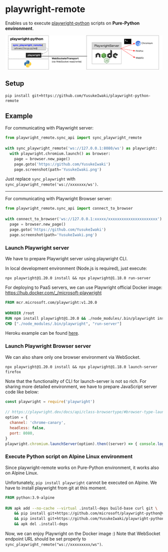 # playwright-remote

Enables us to execute [playwright-python](https://github.com/microsoft/playwright-python) scripts on **Pure-Python environment**.

![image](README/structure.png)

## Setup

```
pip install git+https://github.com/YusukeIwaki/playwright-python-remote
```

## Example

For communicating with Playwright server:

```py
from playwright_remote.sync_api import sync_playwright_remote

with sync_playwright_remote('ws://127.0.0.1:8080/ws') as playwright:
  with playwright.chromium.launch() as browser:
    page = browser.new_page()
    page.goto('https://github.com/YusukeIwaki')
    page.screenshot(path='YusukeIwaki.png')
```

Just replace `sync_playwright` with `sync_playwright_remote('ws://xxxxxxx/ws')`.

---

For communicating with Playwright Browser server:

```py
from playwright_remote.sync_api import connect_to_browser

with connect_to_browser('ws://127.0.0.1:xxxxx/xxxxxxxxxxxxxxxxxxxxxx') as browser:
  page = browser.new_page()
  page.goto('https://github.com/YusukeIwaki')
  page.screenshot(path='YusukeIwaki.png')
```


### Launch Playwright server

We have to prepare Playwright server using playwright CLI.

In local development environment (Node.js is required), just execute:

```
npx playwright@1.20.0 install && npx playwright@1.18.0 run-server
```

For deploying to PaaS servers, we can use Playwright official Docker image: https://hub.docker.com/_/microsoft-playwright

```Dockerfile
FROM mcr.microsoft.com/playwright:v1.20.0

WORKDIR /root
RUN npm install playwright@1.20.0 && ./node_modules/.bin/playwright install
CMD ["./node_modules/.bin/playwright", "run-server"]
```

Heroku example can be found [here](https://github.com/YusukeIwaki/playwright-python-playWithWebSocket/blob/main/heroku.yml).

### Launch Playwright Browser server

We can also share only one browser environment via WebSocket.

```
npx playwright@1.20.0 install && npx playwright@1.18.0 launch-server firefox
```

Note that the functionality of CLI for launch-server is not so rich.
For sharing more detailed environment, we have to prepare JavaScript server code like below:

```js
const playwright = require('playwright')

// https://playwright.dev/docs/api/class-browsertype/#browser-type-launch-server
option = {
  channel: 'chrome-canary',
  headless: false,
  port: 8080,
}
playwright.chromium.launchServer(option).then((server) => { console.log(server.wsEndpoint()) })
```

### Execute Python script on Alpine Linux environment

Since playwright-remote works on Pure-Python environment, it works also on Alpine Linux.

Unfortunately, `pip install playwright` cannot be executed on Alpine. We have to install playwright from git at this moment.

```Dockerfile
FROM python:3.9-alpine

RUN apk add --no-cache --virtual .install-deps build-base curl git \
    && pip install git+https://github.com/microsoft/playwright-python@v1.20.0 \
    && pip install git+https://github.com/YusukeIwaki/playwright-python-remote \
    && apk del .install-deps
```

Now, we can enjoy Playwright on the Docker image :)
Note that WebSocket endpoint URL should be set properly to `sync_playwright_remote("ws://xxxxxxxxx/ws")`.
